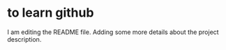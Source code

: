 # to learn github
I am editing the README file. Adding some more details about the project description.
